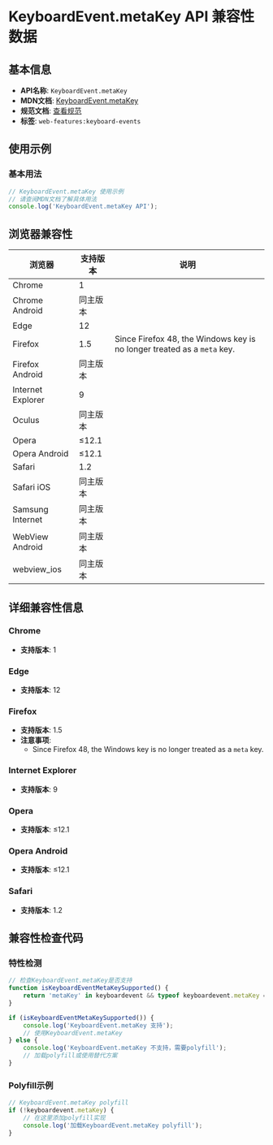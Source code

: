 # KeyboardEvent.metaKey API 兼容性数据

## 基本信息

- **API名称**: `KeyboardEvent.metaKey`
- **MDN文档**: [KeyboardEvent.metaKey](https://developer.mozilla.org/docs/Web/API/KeyboardEvent/metaKey)
- **规范文档**: [查看规范](https://w3c.github.io/uievents/#dom-keyboardevent-metakey)
- **标签**: `web-features:keyboard-events`

## 使用示例

### 基本用法

```javascript
// KeyboardEvent.metaKey 使用示例
// 请查阅MDN文档了解具体用法
console.log('KeyboardEvent.metaKey API');
```

## 浏览器兼容性

| 浏览器 | 支持版本 | 说明 |
|--------|----------|------|
| Chrome | 1 |  |
| Chrome Android | 同主版本 |  |
| Edge | 12 |  |
| Firefox | 1.5 | Since Firefox 48, the Windows key is no longer treated as a `meta` key. |
| Firefox Android | 同主版本 |  |
| Internet Explorer | 9 |  |
| Oculus | 同主版本 |  |
| Opera | ≤12.1 |  |
| Opera Android | ≤12.1 |  |
| Safari | 1.2 |  |
| Safari iOS | 同主版本 |  |
| Samsung Internet | 同主版本 |  |
| WebView Android | 同主版本 |  |
| webview_ios | 同主版本 |  |

## 详细兼容性信息

### Chrome

- **支持版本**: 1

### Edge

- **支持版本**: 12

### Firefox

- **支持版本**: 1.5
- **注意事项**:
  - Since Firefox 48, the Windows key is no longer treated as a `meta` key.

### Internet Explorer

- **支持版本**: 9

### Opera

- **支持版本**: ≤12.1

### Opera Android

- **支持版本**: ≤12.1

### Safari

- **支持版本**: 1.2

## 兼容性检查代码

### 特性检测

```javascript
// 检查KeyboardEvent.metaKey是否支持
function isKeyboardEventMetaKeySupported() {
    return 'metaKey' in keyboardevent && typeof keyboardevent.metaKey === 'function';
}

if (isKeyboardEventMetaKeySupported()) {
    console.log('KeyboardEvent.metaKey 支持');
    // 使用KeyboardEvent.metaKey
} else {
    console.log('KeyboardEvent.metaKey 不支持，需要polyfill');
    // 加载polyfill或使用替代方案
}
```

### Polyfill示例

```javascript
// KeyboardEvent.metaKey polyfill
if (!keyboardevent.metaKey) {
    // 在这里添加polyfill实现
    console.log('加载KeyboardEvent.metaKey polyfill');
}
```

